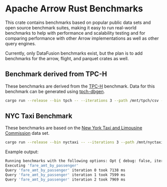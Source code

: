 <!---
  Licensed to the Apache Software Foundation (ASF) under one
  or more contributor license agreements.  See the NOTICE file
  distributed with this work for additional information
  regarding copyright ownership.  The ASF licenses this file
  to you under the Apache License, Version 2.0 (the
  "License"); you may not use this file except in compliance
  with the License.  You may obtain a copy of the License at

    http://www.apache.org/licenses/LICENSE-2.0

  Unless required by applicable law or agreed to in writing,
  software distributed under the License is distributed on an
  "AS IS" BASIS, WITHOUT WARRANTIES OR CONDITIONS OF ANY
  KIND, either express or implied.  See the License for the
  specific language governing permissions and limitations
  under the License.
-->

# Apache Arrow Rust Benchmarks

This crate contains benchmarks based on popular public data sets and open source benchmark suites, making it easy to
run real-world benchmarks to help with performance and scalability testing and for comparing performance with other Arrow
implementations as well as other query engines.

Currently, only DataFusion benchmarks exist, but the plan is to add benchmarks for the arrow, flight, and parquet 
crates as well. 

## Benchmark derived from TPC-H

These benchmarks are derived from the [TPC-H](http://www.tpc.org/tpch/) benchmark. Data for this benchmark can be 
generated using [tpch-dbgen](https://github.com/databricks/tpch-dbgen).

```bash
cargo run --release --bin tpch -- --iterations 3 --path /mnt/tpch/csv --format csv --query 1 --batch-size 4096
```

## NYC Taxi Benchmark

These benchmarks are based on the [New York Taxi and Limousine Commission](https://www1.nyc.gov/site/tlc/about/tlc-trip-record-data.page) data set.

```bash
cargo run --release --bin nyctaxi -- --iterations 3 --path /mnt/nyctaxi/csv --format csv --batch-size 4096
```

Example output:

```bash
Running benchmarks with the following options: Opt { debug: false, iterations: 3, batch_size: 4096, path: "/mnt/nyctaxi/csv", file_format: "csv" }
Executing 'fare_amt_by_passenger'
Query 'fare_amt_by_passenger' iteration 0 took 7138 ms
Query 'fare_amt_by_passenger' iteration 1 took 7599 ms
Query 'fare_amt_by_passenger' iteration 2 took 7969 ms
```